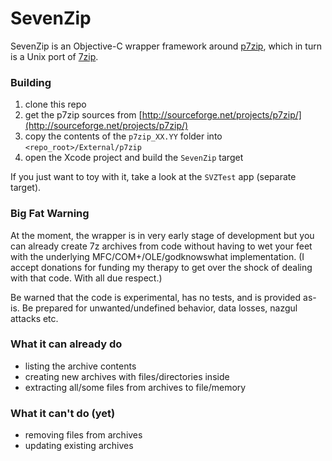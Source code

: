 # SevenZip

SevenZip is an Objective-C wrapper framework around [p7zip](http://p7zip.sourceforge.net/), which in turn is a Unix port of [7zip](http://www.7-zip.org/). 

### Building

1. clone this repo
2. get the p7zip sources from [http://sourceforge.net/projects/p7zip/](http://sourceforge.net/projects/p7zip/)
3. copy the contents of the `p7zip_XX.YY` folder into `<repo_root>/External/p7zip`
4. open the Xcode project and build the `SevenZip` target

If you just want to toy with it, take a look at the `SVZTest` app (separate target).

### Big Fat Warning

At the moment, the wrapper is in very early stage of development but you can already create 7z archives from code without having to wet your feet with the underlying MFC/COM+/OLE/godknowswhat implementation. (I accept donations for funding my therapy to get over the shock of dealing with that code. With all due respect.)

Be warned that the code is experimental, has no tests, and is provided as-is. Be prepared for unwanted/undefined behavior, data losses, nazgul attacks etc.

### What it can already do

- listing the archive contents
- creating new archives with files/directories inside
- extracting all/some files from archives to file/memory

### What it can't do (yet)

- removing files from archives
- updating existing archives

